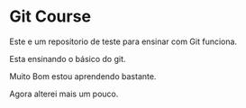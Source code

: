 # Git Course
Este e um repositorio de teste para ensinar com Git funciona.

Esta ensinando o básico do git.

Muito Bom estou aprendendo bastante.



Agora alterei mais um pouco.
